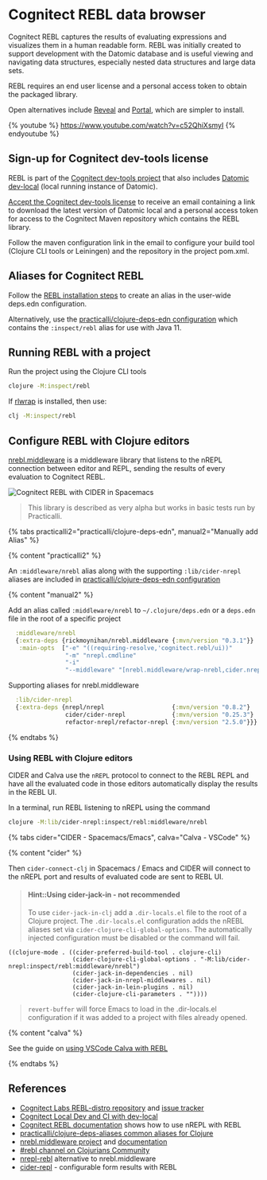 # Cognitect REBL data browser

Cognitect REBL captures the results of evaluating expressions and visualizes them in a human readable form.  REBL was initially created to support development with the Datomic database and is useful viewing and navigating data structures, especially nested data structures and large data sets.

REBL requires an end user license and a personal access token to obtain the packaged library.

Open alternatives include [Reveal](/clojure-cli/data-browsers/reveal.md) and [Portal](/clojure-cli/data-browsers/portal.md), which are simpler to install.

{% youtube %}
https://www.youtube.com/watch?v=c52QhiXsmyI
{% endyoutube %}

## Sign-up for Cognitect dev-tools license
REBL is part of the [Cognitect dev-tools project](https://cognitect.com/dev-tools/index.html) that also includes [Datomic dev-local](https://docs.datomic.com/cloud/dev-local.html) (local running instance of Datomic).

[Accept the Cognitect dev-tools license](https://cognitect.com/dev-tools/) to receive an email containing a link to download the latest version of Datomic local and a personal access token for access to the Cognitect Maven repository which contains the REBL library.

Follow the maven configuration link in the email to configure your build tool (Clojure CLI tools or Leiningen) and the repository in the project pom.xml.


## Aliases for Cognitect REBL
Follow the [REBL installation steps](https://docs.datomic.com/cloud/other-tools/REBL.html#installation) to create an alias in the user-wide deps.edn configuration.

Alternatively, use the [practicalli/clojure-deps-edn configuration](/clojure/clojure-cli/install/community-tools.md) which contains the `:inspect/rebl` alias for use with Java 11.


## Running REBL with a project
Run the project using the Clojure CLI tools

```bash
clojure -M:inspect/rebl
```

If [rlwrap](/clojure-cli/install/install-clojure.html#optional-rlwrap-readline) is installed, then use:
```bash
clj -M:inspect/rebl
```


## Configure REBL with Clojure editors
[nrebl.middleware](https://github.com/RickMoynihan/nrebl.middleware) is a middleware library that listens to the nREPL connection between editor and REPL, sending the results of every evaluation to Cognitect REBL.

![Cognitect REBL with CIDER in Spacemacs](/images/cognitect-rebl-and-spacemacs.png)

> This library is described as very alpha but works in basic tests run by Practicalli.

{% tabs practicalli2="practicalli/clojure-deps-edn", manual2="Manually add Alias" %}

{% content "practicalli2" %}

An `:middleware/nrebl` alias along with the supporting `:lib/cider-nrepl` aliases are included in [practicalli/clojure-deps-edn configuration](/clojure/clojure-cli/install/community-tools.md)

{% content "manual2" %}

Add an alias called `:middleware/nrebl` to `~/.clojure/deps.edn` or a `deps.edn` file in the root of a specific project

```clojure
  :middleware/nrebl
  {:extra-deps {rickmoynihan/nrebl.middleware {:mvn/version "0.3.1"}}
   :main-opts  ["-e" "((requiring-resolve,'cognitect.rebl/ui))"
                "-m" "nrepl.cmdline"
                "-i"
                "--middleware" "[nrebl.middleware/wrap-nrebl,cider.nrepl/cider-middleware]"]}
```

Supporting aliases for nrebl.middleware

```clojure
  :lib/cider-nrepl
  {:extra-deps {nrepl/nrepl                   {:mvn/version "0.8.2"}
                cider/cider-nrepl             {:mvn/version "0.25.3"}
                refactor-nrepl/refactor-nrepl {:mvn/version "2.5.0"}}}
```

{% endtabs %}



### Using REBL with Clojure editors
CIDER and Calva use the `nREPL` protocol to connect to the REBL REPL and have all the evaluated code in those editors automatically display the results in the REBL UI.

In a terminal, run REBL listening to nREPL using the command
```bash
clojure -M:lib/cider-nrepl:inspect/rebl:middleware/nrebl
```

{% tabs cider="CIDER - Spacemacs/Emacs", calva="Calva - VSCode" %}

{% content "cider" %}

Then `cider-connect-clj` in Spacemacs / Emacs and CIDER will connect to the nREPL port and results of evaluated code are sent to REBL UI.


> #### Hint::Using cider-jack-in - not recommended
> To use `cider-jack-in-clj` add a `.dir-locals.el` file to the root of a Clojure project. The `.dir-locals.el` configuration adds the nREBL aliases set via `cider-clojure-cli-global-options`.  The automatically injected configuration must be disabled or the command will fail.
```elisp
((clojure-mode . ((cider-preferred-build-tool . clojure-cli)
                  (cider-clojure-cli-global-options . "-M:lib/cider-nrepl:inspect/rebl:middleware/nrebl")
                  (cider-jack-in-dependencies . nil)
                  (cider-jack-in-nrepl-middlewares . nil)
                  (cider-jack-in-lein-plugins . nil)
                  (cider-clojure-cli-parameters . ""))))
```
>
> `revert-buffer` will force Emacs to load in the .dir-locals.el configuration if it was added to a project with files already opened.

{% content "calva" %}

See the guide on [using VSCode Calva with REBL](https://calva.io/rebl/)

{% endtabs %}


## References
* [Cognitect Labs REBL-distro repository](https://github.com/cognitect-labs/REBL-distro) and [issue tracker](https://github.com/cognitect-labs/REBL-distro/issues)
* [Cognitect Local Dev and CI with dev-local](https://docs.datomic.com/cloud/dev-local.html)
* [Cognitect REBL documentation](https://docs.datomic.com/cloud/other-tools/REBL.html#nRPEL) shows how to use nREPL with REBL
* [practicalli/clojure-deps-aliases common aliases for Clojure](/clojure/clojure-cli/install/community-tools.md)
* [nrebl.middleware project](https://github.com/RickMoynihan/nrebl.middleware) and [documentation](https://cljdoc.org/d/rickmoynihan/nrebl.middleware/CURRENT/doc/readme)
* [#rebl channel on Clojurians Community](https://clojurians.slack.com/messages/rebl)
* [nrepl-rebl](https://github.com/DaveWM/nrepl-rebl) alternative to nrebl.middleware
* [cider-repl](https://github.com/admiralbumblebee/cider-rebl) - configurable form results with REBL
